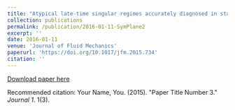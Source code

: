 ```yaml
---
title: "Atypical late-time singular regimes accurately diagnosed in stagnation-point-type solutions of 3D Euler flows"
collection: publications
permalink: /publication/2016-01-11-SymPlane2
excerpt: ''
date: 2016-01-11
venue: 'Journal of Fluid Mechanics'
paperurl: 'https://doi.org/10.1017/jfm.2015.734'
citation: ''
---
```


[Download paper here]()

Recommended citation: Your Name, You. (2015). "Paper Title Number 3." <i>Journal 1</i>. 1(3).

